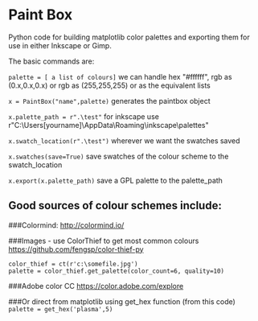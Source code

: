# Paint Box

Python code for building matplotlib color palettes and exporting them for use in either Inkscape or Gimp.

The basic commands are:

`palette = [ a list of colours]`
we can handle hex "#ffffff", rgb as (0.x,0.x,0.x) or rgb as (255,255,255) or as the equivalent lists

`x = PaintBox("name",palette)`
generates the paintbox object

`x.palette_path = r".\test"`
for inkscape use r"C:\Users\[yourname]\AppData\Roaming\inkscape\palettes"

`x.swatch_location(r".\test")`
wherever we want the swatches saved

`x.swatches(save=True)`
save swatches of the colour scheme to the swatch_location

`x.export(x.palette_path)`
save a GPL palette to the palette_path
	
## Good sources of colour schemes include:
###Colormind: http://colormind.io/

###Images - use ColorThief to get most common colours https://github.com/fengsp/color-thief-py

```from colorthief import ColorThief as ct
color_thief = ct(r'c:\somefile.jpg')
palette = color_thief.get_palette(color_count=6, quality=10)
```

###Adobe color CC https://color.adobe.com/explore

###Or direct from matplotlib using get_hex function (from this code)
`palette = get_hex('plasma',5)`
